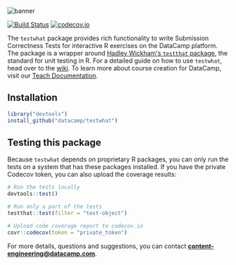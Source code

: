 ![banner](https://s3.amazonaws.com/assets.datacamp.com/img/github/content-engineering-repos/testwhat_banner_v2.png)

[![Build Status](https://api.travis-ci.org/datacamp/testwhat.svg?branch=master)](https://travis-ci.org/datacamp/testwhat)
[![codecov.io](https://codecov.io/github/datacamp/testwhat/coverage.svg?branch=master)](https://codecov.io/github/datacamp/testwhat?branch=master)

The `testwhat` package provides rich functionality to write Submission Correctness Tests for interactive R exercises on the DataCamp platform. The package is a wrapper around [Hadley Wickham's `testthat` package](https://github.com/hadley/testthat), the standard for unit testing in R. For a detailed guide on how to use `testwhat`, head over to the [wiki](https://github.com/datacamp/testwhat/wiki). To learn more about course creation for DataCamp, visit our [Teach Documentation](http://docs.datacamp.com/teach).

## Installation

```R
library("devtools")
install_github("datacamp/testwhat")
```

## Testing this package

Because `testwhat` depends on proprietary R packages, you can only run the tests on a system that has these packages installed. If you have the private Codecov token, you can also upload the coverage results:

```R
# Run the tests locally
devtools::test()

# Run only a part of the tests
testthat::test(filter = "test-object")

# Upload code coverage report to codecov.io
covr::codecov(token = "private_token")
```

For more details, questions and suggestions, you can contact <b>content-engineering@datacamp.com</b>.

